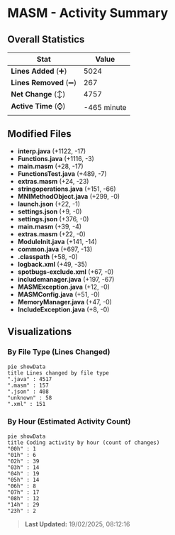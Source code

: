 # MASM - Activity Summary 

## Overall Statistics

| Stat                   | Value                                                             |
| ---------------------- | ----------------------------------------------------------------- |
| **Lines Added** (➕)   | 5024                                          |
| **Lines Removed** (➖) | 267                                        |
| **Net Change** (↕)    | 4757                |
| **Active Time** (⌚)   | -465 minute |


## Modified Files
- **interp.java** (+1122, -17)
- **Functions.java** (+1116, -3)
- **main.masm** (+28, -17)
- **FunctionsTest.java** (+489, -7)
- **extras.masm** (+24, -23)
- **stringoperations.java** (+151, -66)
- **MNIMethodObject.java** (+299, -0)
- **launch.json** (+22, -1)
- **settings.json** (+9, -0)
- **settings.json** (+376, -0)
- **main.masm** (+39, -4)
- **extras.masm** (+22, -0)
- **ModuleInit.java** (+141, -14)
- **common.java** (+697, -13)
- **.classpath** (+58, -0)
- **logback.xml** (+49, -35)
- **spotbugs-exclude.xml** (+67, -0)
- **includemanager.java** (+197, -67)
- **MASMException.java** (+12, -0)
- **MASMConfig.java** (+51, -0)
- **MemoryManager.java** (+47, -0)
- **IncludeException.java** (+8, -0)

## Visualizations

### By File Type (Lines Changed)

```mermaid
pie showData
title Lines changed by file type
".java" : 4517
".masm" : 157
".json" : 408
"unknown" : 58
".xml" : 151
```

### By Hour (Estimated Activity Count)

```mermaid
pie showData
title Coding activity by hour (count of changes)
"00h" : 1
"01h" : 6
"02h" : 39
"03h" : 14
"04h" : 19
"05h" : 14
"06h" : 8
"07h" : 17
"08h" : 12
"14h" : 29
"23h" : 2
```


> **Last Updated:** 19/02/2025, 08:12:16